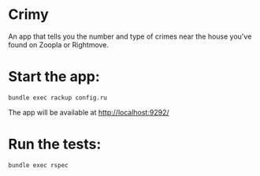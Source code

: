 # Crimy

An app that tells you the number and type of crimes near the house you've found on Zoopla or Rightmove.

# Start the app:

`bundle exec rackup config.ru`

The app will be available at [http://localhost:9292/](http://localhost:9292/)

# Run the tests:

`bundle exec rspec`
